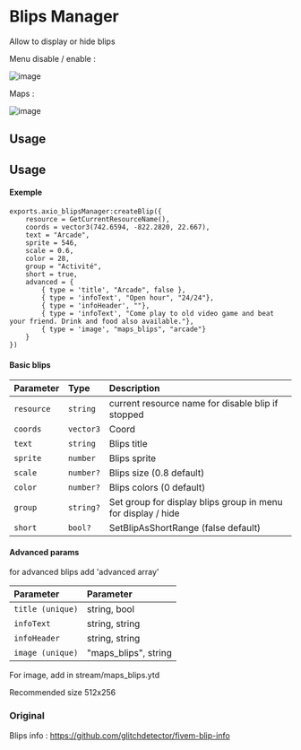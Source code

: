 
# Blips Manager
Allow to display or hide blips

Menu disable / enable : 

![image](https://i.imgur.com/WYktLci.png)

Maps : 

![image](https://i.imgur.com/V79FkiG.png)

## Usage

## Usage

#### Exemple
```
exports.axio_blipsManager:createBlip({
	resource = GetCurrentResourceName(),
	coords = vector3(742.6594, -822.2820, 22.667),
	text = "Arcade",
	sprite = 546,
	scale = 0.6,
	color = 28,
	group = "Activité",
	short = true,
	advanced = {
		{ type = 'title', "Arcade", false },
		{ type = 'infoText', "Open hour", "24/24"},
		{ type = 'infoHeader', ""},
		{ type = 'infoText', "Come play to old video game and beat your friend. Drink and food also available."},
		{ type = 'image', "maps_blips", "arcade"}
	}
})
``` 

#### Basic blips

| Parameter | Type     | Description                |
| :-------- | :------- | :------------------------- |
| `resource` | `string` | current resource name for disable blip if stopped |
| `coords` | `vector3` | Coord | 
| `text` | `string` | Blips title | 
| `sprite` | `number` | Blips sprite | 
| `scale` | `number?` | Blips size (0.8 default) | 
| `color` | `number?` | Blips colors (0 default) | 
| `group` | `string?` | Set group for display blips group in menu for display / hide | 
| `short` | `bool?` | SetBlipAsShortRange (false default) | 


#### Advanced params
for advanced blips add 'advanced array'

| Parameter | Parameter                       |
| :-------- | :-------------------------------- |
| `title (unique)` | string, bool |
| `infoText` | string, string |
| `infoHeader` | string, string  |
| `image (unique)` | "maps_blips", string|

For image, add in stream/maps_blips.ytd

Recommended size 512x256

### Original
Blips info : https://github.com/glitchdetector/fivem-blip-info
